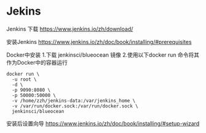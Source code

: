# Jekins

Jenkins 下载
https://www.jenkins.io/zh/download/

安装Jenkins
https://www.jenkins.io/zh/doc/book/installing/#prerequisites

Docker中安装
1.下载 jenkinsci/blueocean 镜像
2.使用以下docker run 命令将其作为Docker中的容器运行

```
docker run \
  -u root \
  -d \
  -p 9090:8080 \
  -p 50000:50000 \
  -v /home/zzh/jenkins-data:/var/jenkins_home \
  -v /var/run/docker.sock:/var/run/docker.sock \
  jenkinsci/blueocean
```

安装后设置向导
https://www.jenkins.io/zh/doc/book/installing/#setup-wizard